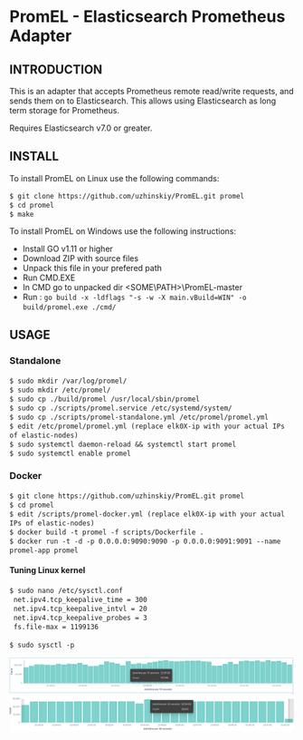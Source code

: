 # PromEL - Elasticsearch Prometheus Adapter #

## INTRODUCTION ##
This is an adapter that accepts Prometheus remote read/write requests, and sends them on to Elasticsearch. This allows using Elasticsearch as long term storage for Prometheus.

Requires Elasticsearch v7.0 or greater.


## INSTALL ##

To install PromEL on Linux use the following commands:

    $ git clone https://github.com/uzhinskiy/PromEL.git promel
    $ cd promel
    $ make

To install PromEL on Windows use the following instructions:
* Install GO v1.11 or higher
* Download ZIP with source files
* Unpack this file in your prefered path
* Run CMD.EXE
* In CMD go to unpacked dir <SOME\PATH>\PromEL-master
* Run :
`go build -x -ldflags "-s -w -X main.vBuild=WIN" -o build/promel.exe ./cmd/`
	

## USAGE ##

### Standalone ###

    $ sudo mkdir /var/log/promel/
    $ sudo mkdir /etc/promel/
    $ sudo cp ./build/promel /usr/local/sbin/promel
    $ sudo cp ./scripts/promel.service /etc/systemd/system/
    $ sudo cp ./scripts/promel-standalone.yml /etc/promel/promel.yml
    $ edit /etc/promel/promel.yml (replace elk0X-ip with your actual IPs of elastic-nodes)
    $ sudo systemctl daemon-reload && systemctl start promel
    $ sudo systemctl enable promel

### Docker ###

    $ git clone https://github.com/uzhinskiy/PromEL.git promel
    $ cd promel
    $ edit /scripts/promel-docker.yml (replace elk0X-ip with your actual IPs of elastic-nodes)
    $ docker build -t promel -f scripts/Dockerfile .
    $ docker run -t -d -p 0.0.0.0:9090:9090 -p 0.0.0.0:9091:9091 --name promel-app promel

#### Tuning Linux kernel ####

    $ sudo nano /etc/sysctl.conf
     net.ipv4.tcp_keepalive_time = 300
     net.ipv4.tcp_keepalive_intvl = 20
     net.ipv4.tcp_keepalive_probes = 3
     fs.file-max = 1199136

    $ sudo sysctl -p


![Peak load ~ 12000 doc/sec](https://raw.githubusercontent.com/uzhinskiy/PromEL/master/docs/images/kibana_discovery_state.png)
![Normal load ~ 1000 doc/sec](https://raw.githubusercontent.com/uzhinskiy/PromEL/master/docs/images/kibana_discovery_state_2.png)
